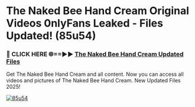 # The Naked Bee Hand Cream Original Videos 0nlyFans Leaked - Files Updated! (85u54)

<h3>🔴 CLICK HERE 🌐==►► <a href="https://tinyurl.com/yckcrads" rel="nofollow">The Naked Bee Hand Cream Updated Files</a></h3>

Get The Naked Bee Hand Cream and all content. Now you can access all videos and pictures of The Naked Bee Hand Cream. New Updated Files 2025!

[![85u54](https://i.imgur.com/hpKpOFt.gif)](https://tinyurl.com/yckcrads)
